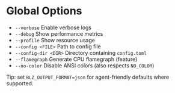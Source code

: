 # Global Options

- `--verbose` Enable verbose logs
- `--debug` Show performance metrics
- `--profile` Show resource usage
- `--config <FILE>` Path to config file
- `--config-dir <DIR>` Directory containing `config.toml`
- `--flamegraph` Generate CPU flamegraph (feature)
- `--no-color` Disable ANSI colors (also respects `NO_COLOR`)

Tip: set `BLZ_OUTPUT_FORMAT=json` for agent-friendly defaults where supported.
